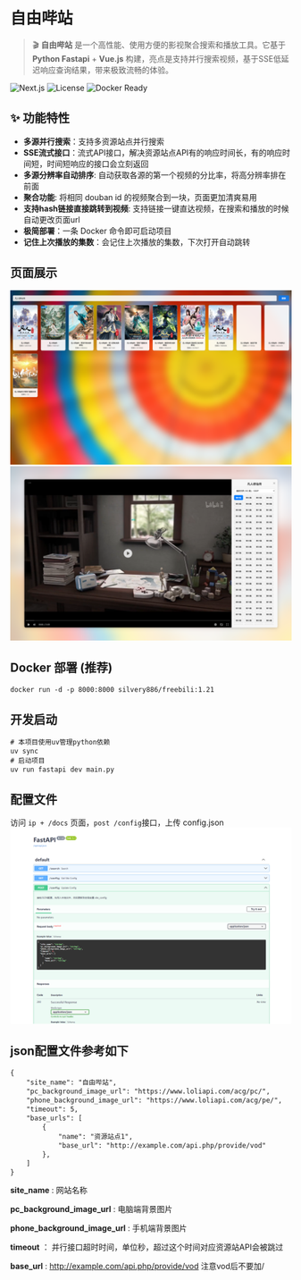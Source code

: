 # 自由哔站

> 🎬 **自由哔站** 是一个高性能、使用方便的影视聚合搜索和播放工具。它基于 **Python Fastapi** + **Vue.js** 构建，亮点是支持并行搜索视频，基于SSE低延迟响应查询结果，带来极致流畅的体验。

![Next.js](https://img.shields.io/badge/Python-13-green?logo=python)
![License](https://img.shields.io/badge/License-MIT-green)
![Docker Ready](https://img.shields.io/badge/Docker-ready-blue?logo=docker)

## ✨ 功能特性
- **多源并行搜索**：支持多资源站点并行搜索
- **SSE流式接口**：流式API接口，解决资源站点API有的响应时间长，有的响应时间短，时间短响应的接口会立刻返回
- **多源分辨率自动排序**: 自动获取各源的第一个视频的分比率，将高分辨率排在前面
- **聚合功能**: 将相同 douban id 的视频聚合到一块，页面更加清爽易用
- **支持hash链接直接跳转到视频**: 支持链接一键直达视频，在搜索和播放的时候自动更改页面url
- **极简部署**：一条 Docker 命令即可启动项目
- **记住上次播放的集数**：会记住上次播放的集数，下次打开自动跳转

## 页面展示
![开始界面1](docs/1.png)
![开始界面2](docs/2.png)

## Docker 部署 (推荐)
```
docker run -d -p 8000:8000 silvery886/freebili:1.21
```

## 开发启动
```
# 本项目使用uv管理python依赖
uv sync
# 启动项目
uv run fastapi dev main.py
```
## 配置文件
访问 ``ip + /docs`` 页面，``post /config``接口，上传 config.json
![配置界面](docs/3.png)

## json配置文件参考如下
```
{
    "site_name": "自由哔站",
    "pc_background_image_url": "https://www.loliapi.com/acg/pc/",
    "phone_background_image_url": "https://www.loliapi.com/acg/pe/",
    "timeout": 5,
    "base_urls": [
        {
            "name": "资源站点1",
            "base_url": "http://example.com/api.php/provide/vod"
        },
    ]
}
```
**site_name** : 网站名称

**pc_background_image_url** : 电脑端背景图片

**phone_background_image_url** : 手机端背景图片

**timeout** ： 并行接口超时时间，单位秒，超过这个时间对应资源站API会被跳过

**base_url** : http://example.com/api.php/provide/vod 注意vod后不要加/